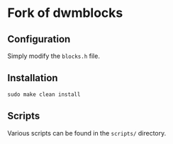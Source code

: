 # Fork of dwmblocks

## Configuration

Simply modify the `blocks.h` file. 

## Installation

```
sudo make clean install
```

## Scripts 

Various scripts can be found in the `scripts/` directory.

